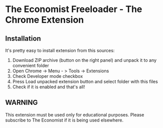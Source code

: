 The Economist Freeloader - The Chrome Extension
===============================================

## Installation

It's pretty easy to install extension from this sources:

1. Download ZIP archive (button on the right panel) and unpack it to any convenient folder
2. Open Chrome -> Menu - > Tools -> Extensions
3. Check Developer mode checkbox
4. Press Load unpacked extension button and select folder with this files
5. Check if it is enabled and that's all!

## WARNING

This extension must be used only for educational purposes. Please subscribe to The Economist if it is being used elsewhere.
